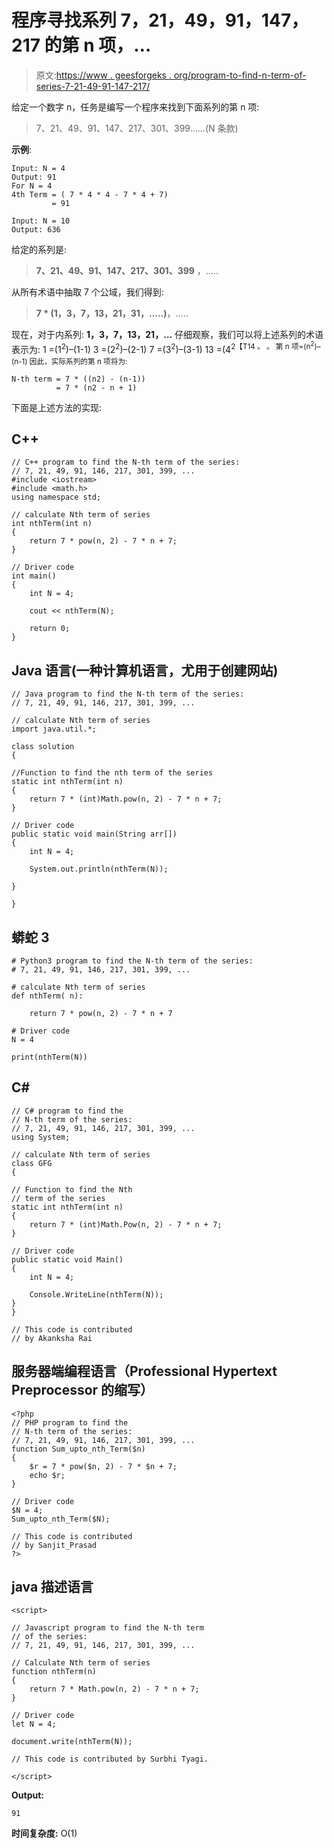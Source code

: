 # 程序寻找系列 7，21，49，91，147，217 的第 n 项，…

> 原文:[https://www . geesforgeks . org/program-to-find-n-term-of-series-7-21-49-91-147-217/](https://www.geeksforgeeks.org/program-to-find-nth-term-of-series-7-21-49-91-147-217/)

给定一个数字 n，任务是编写一个程序来找到下面系列的第 n 项:

> 7、21、49、91、147、217、301、399……(N 条款)

**示例**:

```
Input: N = 4
Output: 91
For N = 4
4th Term = ( 7 * 4 * 4 - 7 * 4 + 7) 
         = 91

Input: N = 10
Output: 636
```

给定的系列是:

> **7、21、49、91、147、217、301、399** ，…..

从所有术语中抽取 7 个公域，我们得到:

> **7 * (1，3，7，13，21，31，…..)**，…..

现在，对于内系列: **1，3，7，13，21，…**
仔细观察，我们可以将上述系列的术语表示为:
1 =(1<sup>2</sup>)–(1-1)
3 =(2<sup>2</sup>)–(2-1)
7 =(3<sup>2</sup>)–(3-1)
13 =(4<sup>2【T14
。
。
第 n 项=(n<sup>2</sup>)–(n-1)
因此，实际系列的第 n 项将为:</sup>

```
N-th term = 7 * ((n2) - (n-1))
          = 7 * (n2 - n + 1)
```

下面是上述方法的实现:

## C++

```
// C++ program to find the N-th term of the series:
// 7, 21, 49, 91, 146, 217, 301, 399, ...
#include <iostream>
#include <math.h>
using namespace std;

// calculate Nth term of series
int nthTerm(int n)
{
    return 7 * pow(n, 2) - 7 * n + 7;
}

// Driver code
int main()
{
    int N = 4;

    cout << nthTerm(N);

    return 0;
}
```

## Java 语言(一种计算机语言，尤用于创建网站)

```
// Java program to find the N-th term of the series:
// 7, 21, 49, 91, 146, 217, 301, 399, ...

// calculate Nth term of series
import java.util.*;

class solution
{

//Function to find the nth term of the series
static int nthTerm(int n)
{
    return 7 * (int)Math.pow(n, 2) - 7 * n + 7;
}

// Driver code
public static void main(String arr[])
{
    int N = 4;

    System.out.println(nthTerm(N));

}

}
```

## 蟒蛇 3

```
# Python3 program to find the N-th term of the series:
# 7, 21, 49, 91, 146, 217, 301, 399, ...

# calculate Nth term of series
def nthTerm( n):

    return 7 * pow(n, 2) - 7 * n + 7

# Driver code
N = 4

print(nthTerm(N))
```

## C#

```
// C# program to find the
// N-th term of the series:
// 7, 21, 49, 91, 146, 217, 301, 399, ...
using System;

// calculate Nth term of series
class GFG
{

// Function to find the Nth
// term of the series
static int nthTerm(int n)
{
    return 7 * (int)Math.Pow(n, 2) - 7 * n + 7;
}

// Driver code
public static void Main()
{
    int N = 4;

    Console.WriteLine(nthTerm(N));
}
}

// This code is contributed
// by Akanksha Rai
```

## 服务器端编程语言（Professional Hypertext Preprocessor 的缩写）

```
<?php
// PHP program to find the
// N-th term of the series:
// 7, 21, 49, 91, 146, 217, 301, 399, ...
function Sum_upto_nth_Term($n)
{
    $r = 7 * pow($n, 2) - 7 * $n + 7;
    echo $r;
}

// Driver code
$N = 4;
Sum_upto_nth_Term($N);

// This code is contributed
// by Sanjit_Prasad
?>
```

## java 描述语言

```
<script>

// Javascript program to find the N-th term
// of the series:
// 7, 21, 49, 91, 146, 217, 301, 399, ...

// Calculate Nth term of series
function nthTerm(n)
{
    return 7 * Math.pow(n, 2) - 7 * n + 7;
}

// Driver code
let N = 4;

document.write(nthTerm(N));

// This code is contributed by Surbhi Tyagi.

</script>
```

**Output:** 

```
91
```

**时间复杂度:** O(1)